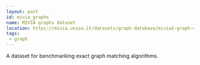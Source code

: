 ```yaml
---
layout: post
id: mivia_graphs
name: MIVIA graphs dataset
location: https://mivia.unisa.it/datasets/graph-database/mivia2-graph-database/
tags:
 - graph
---
```


A dataset for benchmarking exact graph matching algorithms.
